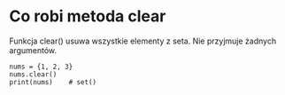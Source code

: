 # Co robi metoda clear  
Funkcja clear() usuwa wszystkie elementy z seta. Nie przyjmuje żadnych argumentów.  

```
nums = {1, 2, 3}
nums.clear()
print(nums)    # set()
```
